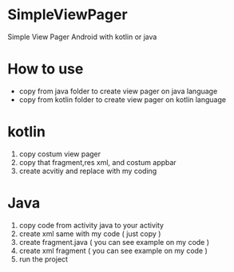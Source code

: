 # SimpleViewPager
Simple View Pager Android with kotlin or java

# How to use
- copy from java folder to create view pager on java language
- copy from kotlin folder to create view pager on kotlin language

# kotlin

1. copy costum view pager
2. copy that fragment,res xml, and costum appbar
3. create acvitiy and replace with my coding

# Java

1. copy code from activity java to your activity
2. create xml same with my code ( just copy )
3. create fragment.java ( you can see example on my code ) 
4. create xml fragment ( you can see example on my code )
5. run the project

